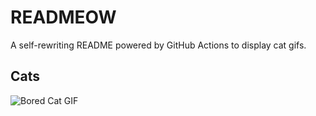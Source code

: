 # READMEOW

A self-rewriting README powered by GitHub Actions to display cat gifs.

## Cats

![Bored Cat GIF](https://media0.giphy.com/media/v1.Y2lkPTlhY2QwMmRham94d2c1eG4xYmtldzg4ejdmdXcxZ3I5bjFjOXJ5NHN5cHhpbTUycyZlcD12MV9naWZzX3NlYXJjaCZjdD1n/mlvseq9yvZhba/200.gif)
